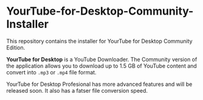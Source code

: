 # YourTube-for-Desktop-Community-Installer
This repository contains the installer for YourTube for Desktop Community Edition.

__YourTube for Desktop__ is a YouTube Downloader. The Community version of the application allows you to download up to 1.5 GB of YouTube content and convert into `.mp3` or `.mp4` file format. 

YourTube for Desktop Profesional has more advanced features and will be released soon. It also has a fatser file conversion speed. 
